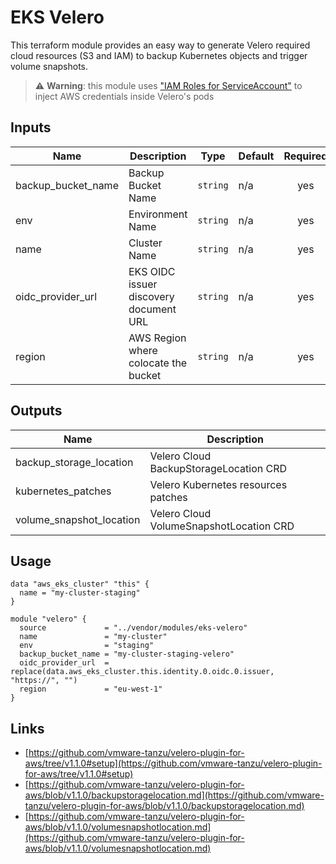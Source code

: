 # EKS Velero

This terraform module provides an easy way to generate Velero required cloud resources (S3 and IAM) to backup
Kubernetes objects and trigger volume snapshots.

> ⚠️ **Warning**: this module uses ["IAM Roles for
> ServiceAccount"](https://docs.aws.amazon.com/eks/latest/userguide/iam-roles-for-service-accounts.html) to inject AWS credentials inside Velero's pods



## Inputs

| Name                 | Description                            | Type     | Default | Required |
| -------------------- | -------------------------------------- | -------- | ------- | :------: |
| backup\_bucket\_name | Backup Bucket Name                     | `string` | n/a     |   yes    |
| env                  | Environment Name                       | `string` | n/a     |   yes    |
| name                 | Cluster Name                           | `string` | n/a     |   yes    |
| oidc\_provider\_url  | EKS OIDC issuer discovery document URL | `string` | n/a     |   yes    |
| region               | AWS Region where colocate the bucket   | `string` | n/a     |   yes    |

## Outputs

| Name                       | Description                             |
| -------------------------- | --------------------------------------- |
| backup\_storage\_location  | Velero Cloud BackupStorageLocation CRD  |
| kubernetes\_patches        | Velero Kubernetes resources patches     |
| volume\_snapshot\_location | Velero Cloud VolumeSnapshotLocation CRD |

## Usage

```hcl
data "aws_eks_cluster" "this" {
  name = "my-cluster-staging"
}

module "velero" {
  source             = "../vendor/modules/eks-velero"
  name               = "my-cluster"
  env                = "staging"
  backup_bucket_name = "my-cluster-staging-velero"
  oidc_provider_url  = replace(data.aws_eks_cluster.this.identity.0.oidc.0.issuer, "https://", "")
  region             = "eu-west-1"
}
```

## Links

- [https://github.com/vmware-tanzu/velero-plugin-for-aws/tree/v1.1.0#setup](https://github.com/vmware-tanzu/velero-plugin-for-aws/tree/v1.1.0#setup)
- [https://github.com/vmware-tanzu/velero-plugin-for-aws/blob/v1.1.0/backupstoragelocation.md](https://github.com/vmware-tanzu/velero-plugin-for-aws/blob/v1.1.0/backupstoragelocation.md)
- [https://github.com/vmware-tanzu/velero-plugin-for-aws/blob/v1.1.0/volumesnapshotlocation.md](https://github.com/vmware-tanzu/velero-plugin-for-aws/blob/v1.1.0/volumesnapshotlocation.md)
